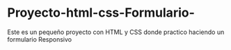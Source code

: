 # Proyecto-html-css-Formulario-
Este es un pequeño proyecto con HTML y CSS donde practico haciendo un formulario Responsivo

